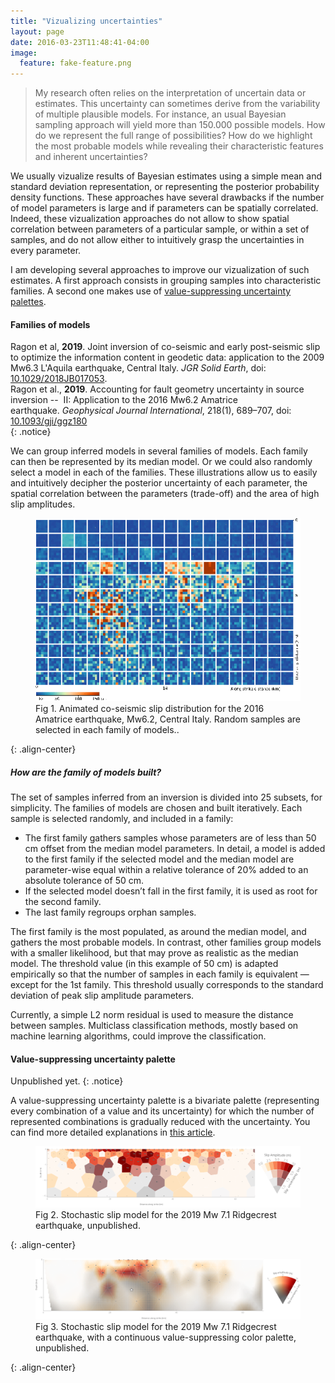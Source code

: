 ```yaml
---
title: "Vizualizing uncertainties"
layout: page
date: 2016-03-23T11:48:41-04:00
image:
  feature: fake-feature.png
---
```


> My research often relies on the interpretation of uncertain data or estimates. This uncertainty can sometimes derive from the variability of multiple plausible models. For instance, an usual Bayesian sampling approach will yield more than 150.000 possible models. How do we represent the full range of possibilities? How do we highlight the most probable models while revealing their characteristic features and inherent uncertainties?

We usually vizualize results of Bayesian estimates using a simple mean and standard deviation representation, or representing the posterior probability density functions. These approaches have several drawbacks if the number of model parameters is large and if parameters can be spatially correlated. Indeed, these vizualization approaches do not allow to show spatial correlation between parameters of a particular sample, or within a set of samples, and do not allow either to intuitively grasp the uncertainties in every parameter.

I am developing several approaches to improve our vizualization of such estimates. A first approach consists in grouping samples into characteristic families. A second one makes use of [value-suppressing uncertainty palettes](https://medium.com/@uwdata/value-suppressing-uncertainty-palettes-426130122ce9).

#### Families of models

Ragon et al, **2019**. Joint inversion of co-seismic and early post-seismic slip to optimize the information content in geodetic data: application to the 2009 Mw6.3 L'Aquila earthquake, Central Italy. *JGR Solid Earth*, doi: [10.1029/2018JB017053](https://doi.org/10.1029/2018JB017053).  
Ragon et al., **2019**. Accounting for fault geometry uncertainty in source inversion --  II: Application to the 2016 Mw6.2 Amatrice earthquake. *Geophysical Journal International*, 218(1), 689–707, doi: [10.1093/gji/ggz180](https://doi.org/10.1093/gji/ggz180)  
{: .notice} 

We can group inferred models in several families of models. Each family can then be represented by its median model. Or we could also randomly select a model in each of the families. These illustrations allow us to easily and intuitively decipher the posterior uncertainty of each parameter, the spatial correlation between the parameters (trade-off) and the area of high slip amplitudes.

<figure>
  <img src="/images/research/viz2.gif" alt="">
  <figcaption>Fig 1. Animated co-seismic slip distribution for the 2016 Amatrice earthquake, Mw6.2, Central Italy. Random samples are selected in each family of models..</figcaption>
</figure>
{: .align-center}

##### How are the family of models built?
The set of samples inferred from an inversion is divided into 25 subsets, for simplicity. The families of models are chosen and built iteratively. Each sample is selected randomly, and included in a family:
- The first family gathers samples whose parameters are of less than 50 cm offset from the median model parameters. In detail, a model is added to the first family if the selected model and the median model are parameter-wise equal within a relative tolerance of 20\% added to an absolute tolerance of 50 cm.
- If the selected model doesn’t fall in the first family, it is used as root for the second family.
- The last family regroups orphan samples.  

The first family is the most populated, as around the median model, and gathers the most probable models. In contrast, other families group models with a smaller likelihood, but that may prove as realistic as the median model.
The threshold value (in this example of 50 cm) is adapted empirically so that the number of samples in each family is equivalent — except for the 1st family. This threshold usually corresponds to the standard deviation of peak slip amplitude parameters. 

Currently, a simple L2 norm residual is used to measure the distance between samples. Multiclass classification methods, mostly based on machine learning algorithms, could improve the classification.


#### Value-suppressing uncertainty palette

Unpublished yet.
{: .notice} 

A value-suppressing uncertainty palette is a bivariate palette (representing every combination of a value and its uncertainty) for which the number of represented combinations is gradually reduced with the uncertainty. You can find more detailed explanations in [this article](https://medium.com/@uwdata/value-suppressing-uncertainty-palettes-426130122ce9). 

<figure>
  <img src="/images/research/viz3.png" alt="">
  <figcaption>Fig 2. Stochastic slip model for the 2019 Mw 7.1 Ridgecrest earthquake, unpublished. </figcaption>
</figure>
{: .align-center}

<figure>
  <img src="/images/research/viz4.png" alt="">
  <figcaption>Fig 3. Stochastic slip model for the 2019 Mw 7.1 Ridgecrest earthquake, with a continuous value-suppressing color palette, unpublished. </figcaption>
</figure>
{: .align-center}